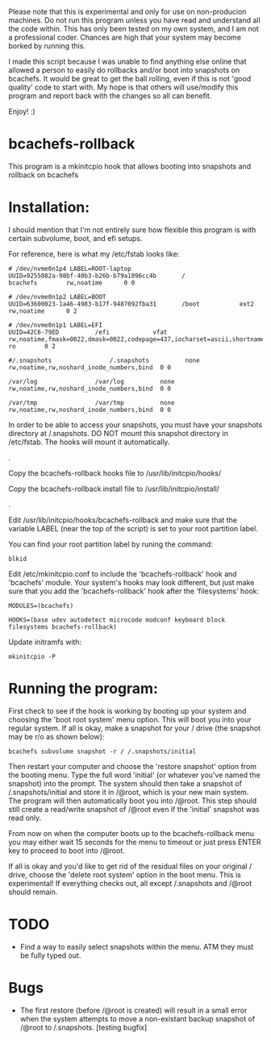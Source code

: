 Please note that this is experimental and only for use on non-producion machines. Do not run this program unless you have read and understand all the code within. This has only been tested on my own system, and I am not a professional coder. Chances are high that your system may become borked by running this.

I made this script because I was unable to find anything else online that allowed a person to easily do rollbacks and/or boot into snapshots on bcachefs. It would be great to get the ball rolling, even if this is not 'good quality' code to start with. My hope is that others will use/modify this program and report back with the changes so all can benefit.

Enjoy! :)

# bcachefs-rollback
This program is a mkinitcpio hook that allows booting into snapshots and rollback on bcachefs

# Installation:

I should mention that I'm not entirely sure how flexible this program is with certain subvolume, boot, and efi setups.

For reference, here is what my /etc/fstab looks like:


```
# /dev/nvme0n1p4 LABEL=ROOT-laptop
UUID=9255082a-98bf-40b3-b26b-b79a1096cc4b       /               bcachefs        rw,noatime      0 0

# /dev/nvme0n1p2 LABEL=BOOT
UUID=63600023-1a46-4983-b17f-9487092fba31       /boot           ext2            rw,noatime      0 2

# /dev/nvme0n1p1 LABEL=EFI
UUID=42C6-79ED          /efi            vfat            rw,noatime,fmask=0022,dmask=0022,codepage=437,iocharset=ascii,shortname=mixed,utf8,errors=remount-ro        0 2

#/.snapshots                /.snapshots          none            rw,noatime,rw,noshard_inode_numbers,bind  0 0

/var/log                /var/log          none            rw,noatime,rw,noshard_inode_numbers,bind  0 0

/var/tmp                /var/tmp          none            rw,noatime,rw,noshard_inode_numbers,bind  0 0
```

In order to be able to access your snapshots, you must have your snapshots directory at /.snapshots.
DO NOT mount this snapshot directory in /etc/fstab. The hooks will mount it automatically.

.

Copy the bcachefs-rollback hooks file to /usr/lib/initcpio/hooks/

Copy the bcachefs-rollback install file to /usr/lib/initcpio/install/

.

Edit /usr/lib/initcpio/hooks/bcachefs-rollback and make sure that the variable LABEL (near the top of the script) is set to your root partition label.

You can find your root partition label by runing the command:
```
blkid
```

Edit /etc/mkinitcpio.conf to include the 'bcachefs-rollback' hook and 'bcachefs' module. Your system's hooks may look different, but just make sure that you add the 'bcachefs-rollback' hook after the 'filesystems' hook:

```
MODULES=(bcachefs)

HOOKS=(base udev autodetect microcode modconf keyboard block filesystems bcachefs-rollback)
```

Update initramfs with:

```
mkinitcpio -P
```


# Running the program:

First check to see if the hook is working by booting up your system and choosing the 'boot root system' menu option. This will boot you into your regular system. If all is okay, make a snapshot for your / drive (the snapshot may be r/o as shown below):

```
bcachefs subvolume snapshot -r / /.snapshots/initial
```

Then restart your computer and choose the 'restore snapshot' option from the booting menu. Type the full word 'initial' (or whatever you've named the snapshot) into the prompt. The system should then take a snapshot of /.snapshots/initial and store it in /@root, which is your new main system. The program will then automatically boot you into /@root. This step should still create a read/write snapshot of /@root even if the 'initial' snapshot was read only.

From now on when the computer boots up to the bcachefs-rollback menu you may either wait 15 seconds for the menu to timeout or just press ENTER key to proceed to boot into /@root.

If all is okay and you'd like to get rid of the residual files on your original / drive, choose the 'delete root system' option in the boot menu. This is experimental! If everything checks out, all except /.snapshots and /@root should remain.

# TODO

- Find a way to easily select snapshots within the menu. ATM they must be fully typed out.

# Bugs

- The first restore (before /@root is created) will result in a small error when the system attempts to move a non-existant backup snapshot of /@root to /.snapshots. [testing bugfix]
